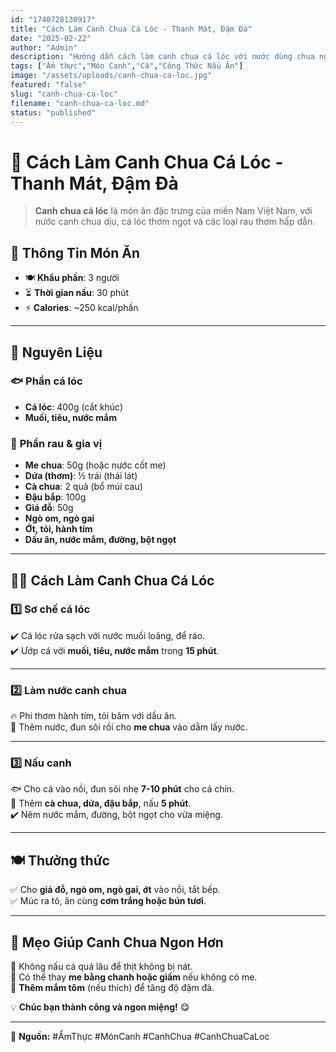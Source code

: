 ```yaml
---
id: "1740728130917"
title: "Cách Làm Canh Chua Cá Lóc - Thanh Mát, Đậm Đà"
date: "2025-02-22"
author: "Admin"
description: "Hướng dẫn cách làm canh chua cá lóc với nước dùng chua ngọt thanh mát, cá lóc mềm ngọt và rau thơm hấp dẫn."
tags: ["Ẩm thực","Món Canh","Cá","Công Thức Nấu Ăn"]
image: "/assets/uploads/canh-chua-ca-loc.jpg"
featured: "false"
slug: "canh-chua-ca-loc"
filename: "canh-chua-ca-loc.md"
status: "published"
---
```

# 🍲 Cách Làm Canh Chua Cá Lóc - Thanh Mát, Đậm Đà  

> **Canh chua cá lóc** là món ăn đặc trưng của miền Nam Việt Nam, với nước canh chua dịu, cá lóc thơm ngọt và các loại rau thơm hấp dẫn.  


## 📝 **Thông Tin Món Ăn**  
- 🍽 **Khẩu phần**: 3 người  
- ⏳ **Thời gian nấu**: 30 phút  
- ⚡ **Calories**: ~250 kcal/phần  

---

## 🛒 **Nguyên Liệu**  
### 🐟 **Phần cá lóc**  
- **Cá lóc**: 400g (cắt khúc)  
- **Muối, tiêu, nước mắm**  

### 🍅 **Phần rau & gia vị**  
- **Me chua**: 50g (hoặc nước cốt me)  
- **Dứa (thơm)**: ½ trái (thái lát)  
- **Cà chua**: 2 quả (bổ múi cau)  
- **Đậu bắp**: 100g  
- **Giá đỗ**: 50g  
- **Ngò om, ngò gai**  
- **Ớt, tỏi, hành tím**  
- **Dầu ăn, nước mắm, đường, bột ngọt**  

---

## 👩‍🍳 **Cách Làm Canh Chua Cá Lóc**  

### 1️⃣ **Sơ chế cá lóc**  
✔️ Cá lóc rửa sạch với nước muối loãng, để ráo.  
✔️ Ướp cá với **muối, tiêu, nước mắm** trong **15 phút**.  

---

### 2️⃣ **Làm nước canh chua**  
🔥 Phi thơm hành tím, tỏi băm với dầu ăn.  
🥣 Thêm nước, đun sôi rồi cho **me chua** vào dằm lấy nước.  

---

### 3️⃣ **Nấu canh**  
🐟 Cho cá vào nồi, đun sôi nhẹ **7-10 phút** cho cá chín.  
🍅 Thêm **cà chua, dứa, đậu bắp**, nấu **5 phút**.  
✔️ Nêm nước mắm, đường, bột ngọt cho vừa miệng.  

---

## 🍽️ **Thưởng thức**  
✅ Cho **giá đỗ, ngò om, ngò gai, ớt** vào nồi, tắt bếp.  
✅ Múc ra tô, ăn cùng **cơm trắng hoặc bún tươi**.  

---

## 📌 **Mẹo Giúp Canh Chua Ngon Hơn**  
🔹 Không nấu cá quá lâu để thịt không bị nát.  
🔹 Có thể thay **me bằng chanh hoặc giấm** nếu không có me.  
🔹 **Thêm mắm tôm** (nếu thích) để tăng độ đậm đà.  

💡 **Chúc bạn thành công và ngon miệng!** 😋  

---

📌 **Nguồn:** #ẨmThực #MónCanh #CanhChua #CanhChuaCaLoc